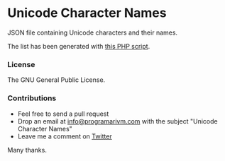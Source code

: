# Unicode Character Names

JSON file containing Unicode characters and their names.

The list has been generated with [this PHP script](https://github.com/programarivm/unicode-ranges/blob/master/examples/ranges/04-all-names.php).

### License

The GNU General Public License.

### Contributions

- Feel free to send a pull request
- Drop an email at info@programarivm.com with the subject "Unicode Character Names"
- Leave me a comment on [Twitter](https://twitter.com/programarivm)

Many thanks.
